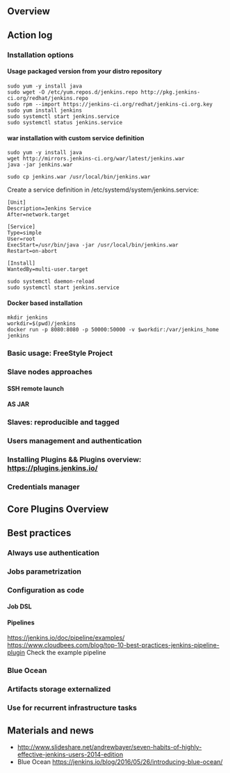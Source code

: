 ## Overview

## Action log
### Installation options
#### Usage packaged version from your distro repository
```$xslt
sudo yum -y install java
sudo wget -O /etc/yum.repos.d/jenkins.repo http://pkg.jenkins-ci.org/redhat/jenkins.repo
sudo rpm --import https://jenkins-ci.org/redhat/jenkins-ci.org.key
sudo yum install jenkins
sudo systemctl start jenkins.service
sudo systemctl status jenkins.service

```
#### war installation with custom service definition
```$xslt
sudo yum -y install java
wget http://mirrors.jenkins-ci.org/war/latest/jenkins.war
java -jar jenkins.war

sudo cp jenkins.war /usr/local/bin/jenkins.war

```
Create a service definition in /etc/systemd/system/jenkins.service:
```$xslt
[Unit]
Description=Jenkins Service
After=network.target

[Service]
Type=simple
User=root
ExecStart=/usr/bin/java -jar /usr/local/bin/jenkins.war
Restart=on-abort

[Install]
WantedBy=multi-user.target
```

```$xslt
sudo systemctl daemon-reload
sudo systemctl start jenkins.service
```
#### Docker based installation
```$xslt
mkdir jenkins
workdir=$(pwd)/jenkins
docker run -p 8080:8080 -p 50000:50000 -v $workdir:/var/jenkins_home jenkins
```

### Basic usage: FreeStyle Project

### Slave nodes approaches 
#### SSH remote launch
#### AS JAR
### Slaves: reproducible and tagged

### Users management and authentication
### Installing Plugins && Plugins overview: https://plugins.jenkins.io/
### Credentials manager
## Core Plugins Overview

## Best practices
### Always use authentication
### Jobs parametrization
### Configuration as code
#### Job DSL
#### Pipelines
https://jenkins.io/doc/pipeline/examples/
https://www.cloudbees.com/blog/top-10-best-practices-jenkins-pipeline-plugin
Check the example pipeline
### Blue Ocean

### Artifacts storage externalized
### Use for recurrent infrastructure tasks

## Materials and news
- http://www.slideshare.net/andrewbayer/seven-habits-of-highly-effective-jenkins-users-2014-edition
- Blue Ocean https://jenkins.io/blog/2016/05/26/introducing-blue-ocean/